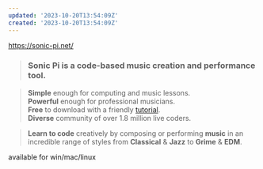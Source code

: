 ```yaml
---
updated: '2023-10-20T13:54:09Z'
created: '2023-10-20T13:54:09Z'
---
```

https://sonic-pi.net/

> ### Sonic Pi is a code-based music creation and performance tool.

  
> **Simple** enough for computing and music lessons.  
> **Powerful** enough for professional musicians.  
> **Free** to download with a friendly [tutorial](https://sonic-pi.net/tutorial.html).  
> **Diverse** community of over 1.8 million live coders.  

> **Learn to code** creatively by composing or performing **music** in an incredible range of styles from **Classical** & **Jazz** to **Grime** & **EDM**.

available for win/mac/linux